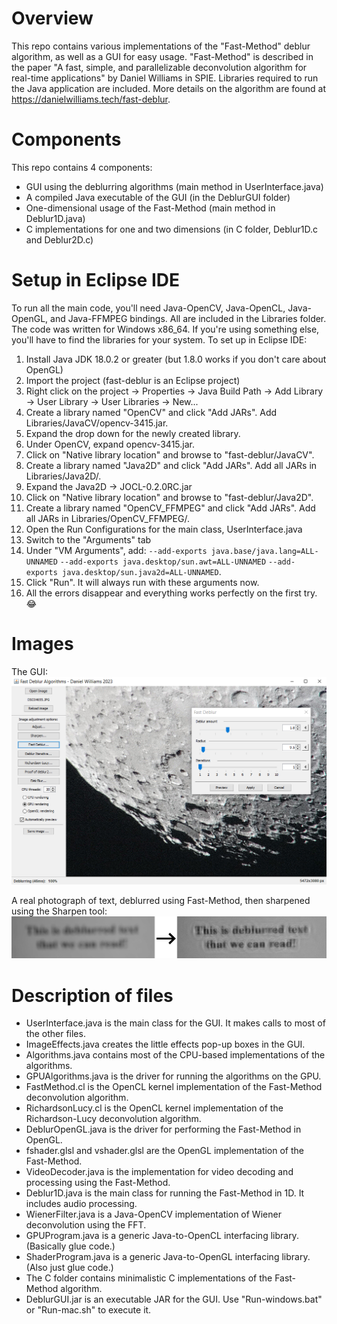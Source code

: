 # Overview
This repo contains various implementations of the "Fast-Method" deblur algorithm, as well as a GUI for easy usage.
"Fast-Method" is described in the paper "A fast, simple, and parallelizable deconvolution algorithm for real-time applications" by Daniel Williams in SPIE.
Libraries required to run the Java application are included.
More details on the algorithm are found at https://danielwilliams.tech/fast-deblur.

# Components
This repo contains 4 components:
- GUI using the deblurring algorithms (main method in UserInterface.java)
- A compiled Java executable of the GUI (in the DeblurGUI folder)
- One-dimensional usage of the Fast-Method (main method in Deblur1D.java)
- C implementations for one and two dimensions (in C folder, Deblur1D.c and Deblur2D.c)

# Setup in Eclipse IDE
To run all the main code, you'll need Java-OpenCV, Java-OpenCL, Java-OpenGL, and Java-FFMPEG bindings.  All are included in the Libraries folder.
The code was written for Windows x86_64.  If you're using something else, you'll have to find the libraries for your system.
To set up in Eclipse IDE:
1. Install Java JDK 18.0.2 or greater (but 1.8.0 works if you don't care about OpenGL)
1. Import the project (fast-deblur is an Eclipse project)
1. Right click on the project -> Properties -> Java Build Path -> Add Library -> User Library -> User Libraries -> New...
1. Create a library named "OpenCV" and click "Add JARs".  Add Libraries/JavaCV/opencv-3415.jar.
1. Expand the drop down for the newly created library.
1. Under OpenCV, expand opencv-3415.jar.
1. Click on "Native library location" and browse to "fast-deblur/JavaCV".
1. Create a library named "Java2D" and click "Add JARs".  Add all JARs in Libraries/Java2D/.
1. Expand the Java2D -> JOCL-0.2.0RC.jar
1. Click on "Native library location" and browse to "fast-deblur/Java2D".
1. Create a library named "OpenCV_FFMPEG" and click "Add JARs".  Add all JARs in Libraries/OpenCV_FFMPEG/.
1. Open the Run Configurations for the main class, UserInterface.java
1. Switch to the "Arguments" tab
1. Under "VM Arguments", add: `--add-exports java.base/java.lang=ALL-UNNAMED` `--add-exports java.desktop/sun.awt=ALL-UNNAMED` `--add-exports java.desktop/sun.java2d=ALL-UNNAMED`.
1. Click "Run".  It will always run with these arguments now.
1. All the errors disappear and everything works perfectly on the first try. :joy:

# Images
The GUI:
![Screenshot of the GUI](/Images/GUI_1.png)

A real photograph of text, deblurred using Fast-Method, then sharpened using the Sharpen tool:
![Blurry text on left, deblurred text on right](/Images/FastMethod_Example.png)

# Description of files
- UserInterface.java is the main class for the GUI.  It makes calls to most of the other files.
- ImageEffects.java creates the little effects pop-up boxes in the GUI.
- Algorithms.java contains most of the CPU-based implementations of the algorithms.
- GPUAlgorithms.java is the driver for running the algorithms on the GPU.
- FastMethod.cl is the OpenCL kernel implementation of the Fast-Method deconvolution algorithm.
- RichardsonLucy.cl is the OpenCL kernel implementation of the Richardson-Lucy deconvolution algorithm.
- DeblurOpenGL.java is the driver for performing the Fast-Method in OpenGL.
- fshader.glsl and vshader.glsl are the OpenGL implementation of the Fast-Method.
- VideoDecoder.java is the implementation for video decoding and processing using the Fast-Method.
- Deblur1D.java is the main class for running the Fast-Method in 1D.  It includes audio processing.
- WienerFilter.java is a Java-OpenCV implementation of Wiener deconvolution using the FFT.
- GPUProgram.java is a generic Java-to-OpenCL interfacing library.  (Basically glue code.)
- ShaderProgram.java is a generic Java-to-OpenGL interfacing library.  (Also just glue code.)
- The C folder contains minimalistic C implementations of the Fast-Method algorithm.
- DeblurGUI.jar is an executable JAR for the GUI.  Use "Run-windows.bat" or "Run-mac.sh" to execute it.
